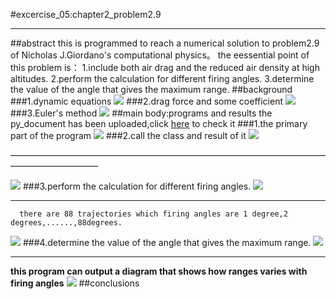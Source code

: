 #excercise_05:chapter2_problem2.9
***
##abstract
this is programmed to reach a numerical solution to problem2.9 of Nicholas J.Giordano's computational physics。
the eessential point of this problem is：
      1.include both air drag and the reduced air density at high altitudes.
      2.perform the calculation for different firing angles.
      3.determine the value of the angle that gives the maximum range.
##background
###1.dynamic equations
![](https://github.com/OrionPaxxx/computational_physics_N2014301020039/blob/master/exercise_05/___1.png)
###2.drag force and some coefficient
![](https://github.com/OrionPaxxx/computational_physics_N2014301020039/blob/master/exercise_05/____2.png)
###3.Euler's method
![](https://github.com/OrionPaxxx/computational_physics_N2014301020039/blob/master/exercise_05/____3.png)
##main body:programs and results
the py_document has been uploaded,click [here](https://github.com/OrionPaxxx/computational_physics_N2014301020039/blob/master/exercise_05/----solution_to_problem2.9.py) to check it
###1.the primary part of the program
![](https://github.com/OrionPaxxx/computational_physics_N2014301020039/blob/master/exercise_05/____pic_0.png)
###2.call the class and result of it
![](https://github.com/OrionPaxxx/computational_physics_N2014301020039/blob/master/exercise_05/____pic_1.png) 
        
——————————————————————————————————————————————
        
![](https://github.com/OrionPaxxx/computational_physics_N2014301020039/blob/master/exercise_05/____test_result_NO1.png)
###3.perform the calculation for different firing angles.
![](https://github.com/OrionPaxxx/computational_physics_N2014301020039/blob/master/exercise_05/____pic_02.png)
     
______________________________________________
      
      there are 88 trajectories which firing angles are 1 degree,2 degrees,......,88degrees.
![](https://github.com/OrionPaxxx/computational_physics_N2014301020039/blob/master/exercise_05/____test_result_NO2.png)
###4.determine the value of the angle that gives the maximum range.
![](https://github.com/OrionPaxxx/computational_physics_N2014301020039/blob/master/exercise_05/____pic_03.png)
     
______________________________________________
      
**this program can output a diagram that shows how ranges varies with firing angles** 
![](https://github.com/OrionPaxxx/computational_physics_N2014301020039/blob/master/exercise_05/____test_result_NO3.png)
##conclusions
